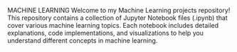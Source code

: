 MACHINE LEARNING
Welcome to my Machine Learning projects repository! This repository contains a collection of Jupyter Notebook files (.ipynb) that cover various machine learning topics. Each notebook includes detailed explanations, code implementations, and visualizations to help you understand different concepts in machine learning.
